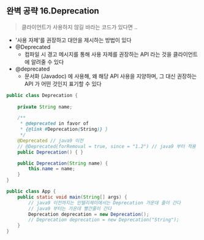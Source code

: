 ## 완벽 공략 16.Deprecation

> 클라이언트가 사용하지 않길 바라는 코드가 있다면 ..

- '사용 자제'를 권장하고 대안을 제시하는 방법이 있다
- @Deprecated
  - 컴파일 시 경고 메시지를 통해 사용 자제를 권장하는 API 라는 것을 클라이언트에 알려줄 수 있다
- @deprecated 
  - 문서화 (Javadoc) 에 사용해, 왜 해당 API 사용을 지양하며, 그 대신 권장하는 API 가 어떤 것인지 표기할 수 있다

````java
public class Deprecation {
    
    private String name;

    /**
     * @deprecated in favor of 
     * {@link #Deprecation(String)} }
     */
    @Deprecated // java9 이전
    // @Deprecated(forRemoval = true, since = "1.2") // java9 부터 적용
    public Deprecation() { }

    public Deprecation(String name) {
        this.name = name;
    }
}

public class App {
    public static void main(String[] args) {
        // java9 이전까지는 인텔리제이에서는 Deprecation 가운데 줄이 간다
        // java9 부터는 가운데 빨간줄이 간다
        Deprecation deprecation = new Deprecation();
        // Deprecation deprecation = new Deprecation("String");
    }
}
````
